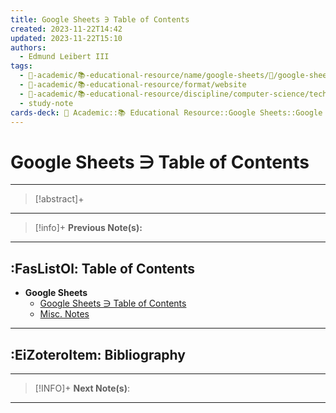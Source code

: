 ```yaml
---
title: Google Sheets ∋ Table of Contents
created: 2023-11-22T14:42
updated: 2023-11-22T15:10
authors:
  - Edmund Leibert III
tags:
  - 🔴-academic/📚-educational-resource/name/google-sheets/🔖/google-sheets-∋-table-of-contents
  - 🔴-academic/📚-educational-resource/format/website
  - 🔴-academic/📚-educational-resource/discipline/computer-science/technology/google-drive/google-sheets
  - study-note
cards-deck: 🔴 Academic::📚 Educational Resource::Google Sheets::Google Sheets ∋ Table of Contents
---
```


# Google Sheets ∋ Table of Contents

---

> [!abstract]+ 
> 

---

> [!info]+ 
> **Previous Note(s):**

---

## :FasListOl: Table of Contents

- **Google Sheets**
	- [Google Sheets ∋ Table of Contents](the-vault/src/🔴%20Academic/📚%20Educational%20Resource/Google%20Sheets/Google%20Sheets%20∋%20Table%20of%20Contents.md)
	- [Misc. Notes](the-vault/src/🔴%20Academic/📚%20Educational%20Resource/Google%20Sheets/Misc.%20Notes.md)

---

## :EiZoteroItem: Bibliography

---

> [!INFO]+ 
> **Next Note(s)**:
> 

---


